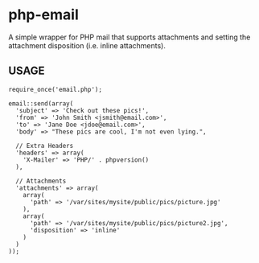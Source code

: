 # php-email

A simple wrapper for PHP mail that supports attachments and setting the attachment disposition (i.e. inline attachments).

## USAGE

    require_once('email.php');

    email::send(array(
      'subject' => 'Check out these pics!',
      'from' => 'John Smith <jsmith@email.com>',
      'to' => 'Jane Doe <jdoe@email.com>',
      'body' => "These pics are cool, I'm not even lying.",

      // Extra Headers
      'headers' => array(
        'X-Mailer' => 'PHP/' . phpversion()
      ),

      // Attachments 
      'attachments' => array(
        array(
          'path' => '/var/sites/mysite/public/pics/picture.jpg'
        ),
        array(
          'path' => '/var/sites/mysite/public/pics/picture2.jpg',
          'disposition' => 'inline'
        )
      )
    ));
